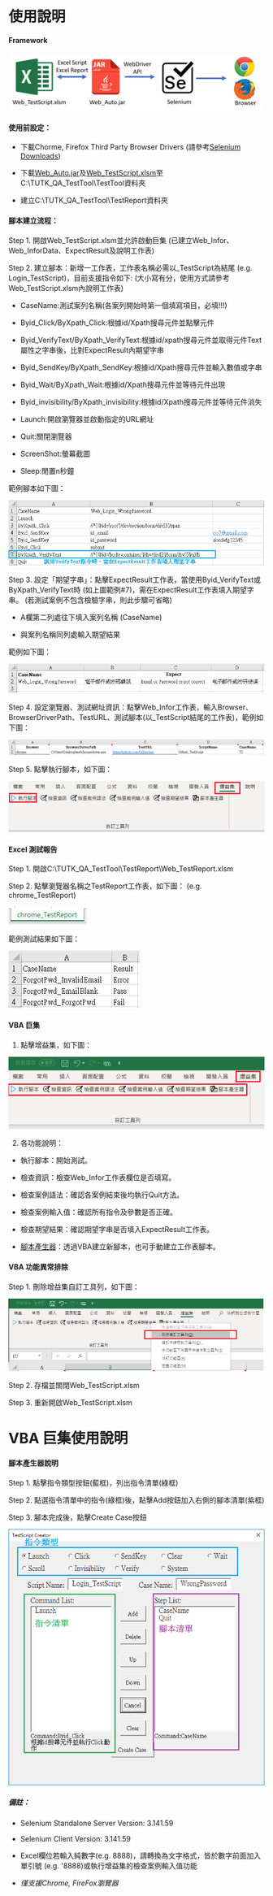 # 使用說明

#### Framework
![image](https://github.com/Gilleschen/Web_Auto_Testing/blob/master/picture/framework.png)


#### 使用前設定：

* 下載Chorme, Firefox Third Party Browser Drivers (請參考<a href="http://www.seleniumhq.org/download/">Selenium Downloads</a>)

* 下載<a href="https://github.com/Gilleschen/Web_Auto_Testing/raw/master/Web_Auto.jar">Web_Auto.jar</a>及<a href="https://github.com/Gilleschen/Web_Auto_Testing/raw/master/Web_TestScrpit.xlsm">Web_TestScript.xlsm</a>至C:\TUTK_QA_TestTool\TestTool資料夾

* 建立C:\TUTK_QA_TestTool\TestReport資料夾


#### 腳本建立流程：

Step 1. 開啟Web_TestScript.xlsm並允許啟動巨集 (已建立Web_Infor、Web_InforData、ExpectResult及說明工作表)

Step 2. 建立腳本：新增一工作表，工作表名稱必需以_TestScript為結尾 (e.g. Login_TestScript)，目前支援指令如下: (大小寫有分，使用方式請參考Web_TestScript.xlsm內說明工作表)

* CaseName:測試案列名稱(各案列開始時第一個填寫項目，必填!!!)

* Byid_Click/ByXpath_Click:根據id/Xpath搜尋元件並點擊元件

* Byid_VerifyText/ByXpath_VerifyText:根據id/xpath搜尋元件並取得元件Text屬性之字串後，比對ExpectResult內期望字串

* Byid_SendKey/ByXpath_SendKey:根據id/Xpath搜尋元件並輸入數值或字串

* Byid_Wait/ByXpath_Wait:根據id/Xpath搜尋元件並等待元件出現
        
* Byid_invisibility/ByXpath_invisibility:根據id/Xpath搜尋元件並等待元件消失

* Launch:開啟瀏覽器並啟動指定的URL網址

* Quit:關閉瀏覽器

* ScreenShot:螢幕截圖

* Sleep:閒置n秒鐘
  
範例腳本如下圖：

![image](https://github.com/Gilleschen/Web_Auto_Testing/blob/master/picture/Script_example.PNG)

Step 3. 設定「期望字串」：點擊ExpectResult工作表，當使用Byid_VerifyText或ByXpath_VerifyText時 (如上圖範例#7)，需在ExpectResult工作表填入期望字串。 (若測試案例不包含檢驗字串，則此步驟可省略)

* A欄第二列處往下填入案列名稱 (CaseName)
        
* 與案列名稱同列處輸入期望結果
        
範例如下圖：
 
 ![image](https://github.com/Gilleschen/Web_Auto_Testing/blob/master/picture/ExpectResult_example.PNG)
 
Step 4. 設定瀏覽器、測試網址資訊：點擊Web_Infor工作表，輸入Browser、BrowserDriverPath、TestURL、測試腳本(以_TestScript結尾的工作表)，範例如下圖：

![image](https://github.com/Gilleschen/Web_Auto_Testing/blob/master/picture/web_infor.PNG)

Step 5. 點擊執行腳本，如下圖：

![image](https://github.com/Gilleschen/Web_Auto_Testing/blob/master/picture/RunScript.png)

#### Excel 測試報告

Step 1. 開啟C:\TUTK_QA_TestTool\TestReport\Web_TestReport.xlsm

Step 2. 點擊瀏覽器名稱之TestReport工作表，如下圖： (e.g. chrome_TestReport)

![image](https://github.com/Gilleschen/Web_Auto_Testing/blob/master/picture/report.PNG)

範例測試結果如下圖：

![image](https://github.com/Gilleschen/Web_Auto_Testing/blob/master/picture/TestResult.PNG)

#### VBA 巨集

1. 點擊增益集，如下圖：

![image](https://github.com/Gilleschen/Web_Auto_Testing/blob/master/picture/functions.PNG)

2. 各功能說明：

* 執行腳本：開始測試。

* 檢查資訊：檢查Web_Infor工作表欄位是否填寫。
        
* 檢查案例語法：確認各案例結束後均執行Quit方法。
        
* 檢查案例輸入值：確認所有指令及參數是否正確。
        
* 檢查期望結果：確認期望字串是否填入ExpectResult工作表。

* [腳本產生器](#scriptcreater)：透過VBA建立新腳本，也可手動建立工作表腳本。

#### VBA 功能異常排除

Step 1. 刪除增益集自訂工具列，如下圖：
        
![image](https://github.com/Gilleschen/Web_Auto_Testing/blob/master/picture/trobuleshotting.png)
        
Step 2. 存檔並關閉Web_TestScript.xlsm
        
Step 3. 重新開啟Web_TestScript.xlsm

# VBA 巨集使用說明

<a name="scriptcreater"/>

#### 腳本產生器說明 

Step 1. 點擊指令類型按鈕(藍框)，列出指令清單(綠框)

Step 2. 點選指令清單中的指令(綠框)後，點擊Add按鈕加入右側的腳本清單(紫框)

Step 3. 腳本完成後，點擊Create Case按鈕

![image](https://github.com/Gilleschen/Web_Auto_Testing/blob/master/picture/ScriptCreater.png)

##### 備註：

* Selenium Standalone Server Version: 3.141.59

* Selenium Client Version: 3.141.59

* Excel欄位若輸入純數字(e.g. 8888)，請轉換為文字格式，皆於數字前面加入單引號 (e.g. '8888)或執行增益集的檢查案例輸入值功能

* *僅支援Chrome, FireFox瀏覽器*
